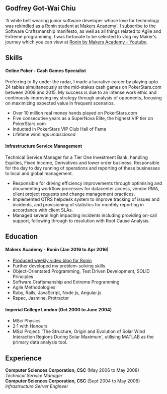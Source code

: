## Godfrey Got-Wai Chiu

'A white belt wearing junior software developer whose love for technology was rekindled as a Ronin student at Makers Academy'. I subscribe to the Software Craftsmanship manifesto, as well as all things related to Agile and Extreme programming. I was fortunate to be selected to vlog my Maker's journey which you can view at [Ronin by Makers Academy - Youtube](https://www.youtube.com/playlist?list=PLc4BYny7PXeQLLdl_meucEyKl8K9sI0SV).

## Skills

#### Online Poker - Cash Games Specialist

Preferring to fly under the radar, I made a lucrative career by playing upto 24 tables simultaneously at the mid-stakes cash games on PokerStars.com between 2009 and 2015. My success is due to an intense work ethic and continously improving my strategy through analysis of opponents, focusing on maximizing expected value in frequent scenarios.

- Over 10 million real money hands played on PokerStars.com
- Five consecutive years as a SuperNova Elite, the highest VIP tier on PokerStars.com
- Inducted in PokerStars VIP Club Hall of Fame 
- Lifetime winnings *undisclosed*

#### Infrastructure Service Management

Technical Service Manager for a Tier One Investment Bank, handling Equities, Fixed Income, Derivatives and lower order business. Responsible for the day to day running of operations and reporting of these businesses to local and global management.

- Responsible for driving efficiency improvements through optimising and documenting workflow processes for datacenter access, vendor RMA, client project requests and change management practices.
- Implemented OTRS helpdesk system to improve tracking of issues and incidents, and provisioning of statistics for monthly reporting in accordance with client SLAs.
- Managed several high impacting incidents including providing on-call support, following through to resolution with Root Cause Analysis.

## Education

#### Makers Academy - Ronin (Jan 2016 to Apr 2016)

- [Produced weekly video blog for Ronin](https://www.youtube.com/user/makersacademy)
- Further developed my problem-solving skills
- Object-Orientated Programming, Test Driven Development, SOLID Principles
- Software Craftsmanship and Extreme Programming
- Agile Methodologies
- Ruby, Rails, JavaScript, Node.js, Angular.js
- Rspec, Jasmine, Protractor

#### Imperial College London (Oct 2000 to June 2004)

- MSci Physics
- 2:1 with Honours
- MSci Project: 'The Structure, Origin and Evolution of Solar Wind Interaction Regions During Solar Maximum', utilising MATLAB as the primary data analysis tool.

## Experience

**Computer Sciences Corporation, CSC** (May 2006 to May 2008)    
*Technical Service Manager*  
**Computer Sciences Corporation, CSC** (Sept 2004 to May 2006)   
*Infrastructure Server Engineer*  
